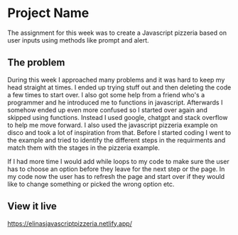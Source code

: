# Project Name
The assignment for this week was to create a Javascript pizzeria based on user inputs using methods like prompt and alert.

## The problem
During this week I approached many problems and it was hard to keep my head straight at times. I ended up trying stuff out and then deleting the code a few times to start over. I also got some help from a friend who's a programmer and he introduced me to functions in javascript. Afterwards I somehow ended up even more confused so I started over again and skipped using functions. Instead I used google, chatgpt and stack overflow to help me move forward. I also used the javascript pizzeria example on disco and took a lot of inspiration from that. Before I started coding I went to the example and tried to identify the different steps in the requirments and match them with the stages in the pizzeria example. 

If I had more time I would add while loops to my code to make sure the user has to choose an option before they leave for the next step or the page. In my code now the user has to refresh the page and start over if they would like to change something or picked the wrong option etc.

## View it live
https://elinasjavascriptpizzeria.netlify.app/